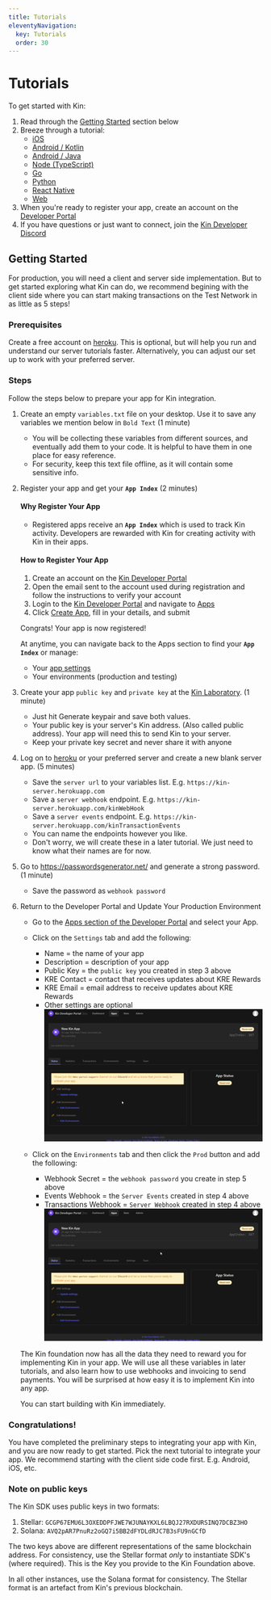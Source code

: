 ```yaml
---
title: Tutorials
eleventyNavigation:
  key: Tutorials
  order: 30
---
```


# Tutorials

To get started with Kin:

1. Read through the [Getting Started](#getting-started) section below
2. Breeze through a tutorial:
   - [iOS](/tutorials/ios/)
   - [Android / Kotlin](/tutorials/android-kotlin/)
   - [Android / Java](/tutorials/android-java/)
   - [Node (TypeScript)](/tutorials/node/)
   - [Go](/tutorials/go/)
   - [Python](/tutorials/python/)
   - [React Native](/tutorials/react-native/)
   - [Web](/tutorials/web/)
3. When you're ready to register your app, create an account on the [Developer Portal]()
4. If you have questions or just want to connect, join the [Kin Developer Discord](https://discord.gg/kdRyUNmHDn)

## Getting Started

For production, you will need a client and server side implementation. But to get started exploring what Kin can do, we recommend begining with the client side where you can start making transactions on the Test Network in as little as 5 steps!

### Prerequisites

Create a free account on [heroku](https://heroku.com/). This is optional, but will help you run and understand our server tutorials faster. Alternatively, you can adjust our set up to work with your preferred server.

### Steps

Follow the steps below to prepare your app for Kin integration.

1. Create an empty `variables.txt` file on your desktop. Use it to save any variables we mention below in `Bold Text` (1 minute)

   - You will be collecting these variables from different sources, and eventually add them to your code. It is helpful to have them in one place for easy reference.
   - For security, keep this text file offline, as it will contain some sensitive info.

2. Register your app and get your **`App Index`** (2 minutes)

   #### Why Register Your App

   - Registered apps receive an **`App Index`** which is used to track Kin activity. Developers are rewarded with Kin for creating activity with Kin in their apps.

   #### How to Register Your App

   1. Create an account on the [Kin Developer Portal](https://portal.kin.org/register)
   2. Open the email sent to the account used during registration and follow the instructions to verify your account
   3. Login to the [Kin Developer Portal](https://portal.kin.org) and navigate to [Apps](https://portal.kin.org/apps)
   4. Click [Create App](https://portal.kin.org/apps/create), fill in your details, and submit

   Congrats! Your app is now registered!

   At anytime, you can navigate back to the Apps section to find your **`App Index`** or manage:

   - Your [app settings](https://portal.kin.org/apps)
   - Your environments (production and testing)

3. Create your app `public key` and `private key` at the [Kin Laboratory](https://laboratory.kin.org/#account-creator?network=test). (1 minute)

   - Just hit Generate keypair and save both values.
   - Your public key is your server's Kin address. (Also called public address). Your app will need this to send Kin to your server.
   - Keep your private key secret and never share it with anyone

4. Log on to [heroku](https://heroku.com/) or your preferred server and create a new blank server app. (5 minutes)

   - Save the `server url` to your variables list. E.g. `https://kin-server.herokuapp.com`
   - Save a `server webhook` endpoint. E.g. `https://kin-server.herokuapp.com/kinWebHook`
   - Save a `server events` endpoint. E.g. `https://kin-server.herokuapp.com/kinTransactionEvents`
   - You can name the endpoints however you like.
   - Don't worry, we will create these in a later tutorial. We just need to know what their names are for now.

5. Go to https://passwordsgenerator.net/ and generate a strong password. (1 minute)

   - Save the password as `webhook password`

6. Return to the Developer Portal and Update Your Production Environment

   - Go to the [Apps section of the Developer Portal](https://portal.kin.org/apps) and select your App.
   - Click on the `Settings` tab and add the following:
     - Name = the name of your app
     - Description = description of your app
     - Public Key = the `public key` you created in step 3 above
     - KRE Contact = contact that receives updates about KRE Rewards
     - KRE Email = email address to receive updates about KRE Rewards
     - Other settings are optional
     ![Add App Settings](./images/DevPortalSettings1.gif)

   - Click on the `Environments` tab and then click the `Prod` button and add the following:
     - Webhook Secret = the `webhook password` you create in step 5 above
     - Events Webhook = the `Server Events` created in step 4 above
     - Transactions Webhook = `Server Webhook` created in step 4 above
     ![Add Environment Settings](./images/DevPortalSettings2.gif)

   The Kin foundation now has all the data they need to reward you for implementing Kin in your app. We will use all these variables in later tutorials, and also learn how to use webhooks and invoicing to send payments. You will be surprised at how easy it is to implement Kin into any app.

   You can start building with Kin immediately.

### Congratulations!

You have completed the preliminary steps to integrating your app with Kin, and you are now ready to get started. Pick the next tutorial to integrate your app. We recommend starting with the client side code first. E.g. Android, iOS, etc.

### Note on public keys

The Kin SDK uses public keys in two formats:

1.  Stellar: `GCGP67EMU6L3OXEDDPFJWE7WJUNAYKXL6LBQJ27RXDURSINQ7DCBZ3HO`
2.  Solana: `AVQ2pAR7PnuRz2oGQ7i5BB2dFYDLdRJC7B3sFU9nGCfD`

The two keys above are different representations of the same blockchain address. For consistency, use the Stellar format _only_ to instantiate SDK's (where required). This is the Key you provide to the Kin Foundation above.

In all other instances, use the Solana format for consistency. The Stellar format is an artefact from Kin's previous blockchain.
